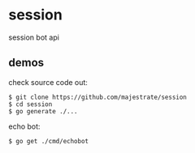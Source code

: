 # session


session bot api


## demos


check source code out:

    $ git clone https://github.com/majestrate/session
    $ cd session
    $ go generate ./...

echo bot:

    $ go get ./cmd/echobot
